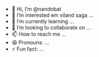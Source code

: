 - 👋 Hi, I’m @nandobat
- 👀 I’m interested em viland saga ...
- 🌱 I’m currently learning ...
- 💞️ I’m looking to collaborate on ...
- 📫 How to reach me ...
- 😄 Pronouns: ...
- ⚡ Fun fact: ...

<!---
nandobat/nandobat is a ✨ special ✨ repository because its `README.md` (this file) appears on your GitHub profile.
You can click the Preview link to take a look at your changes.
--->
